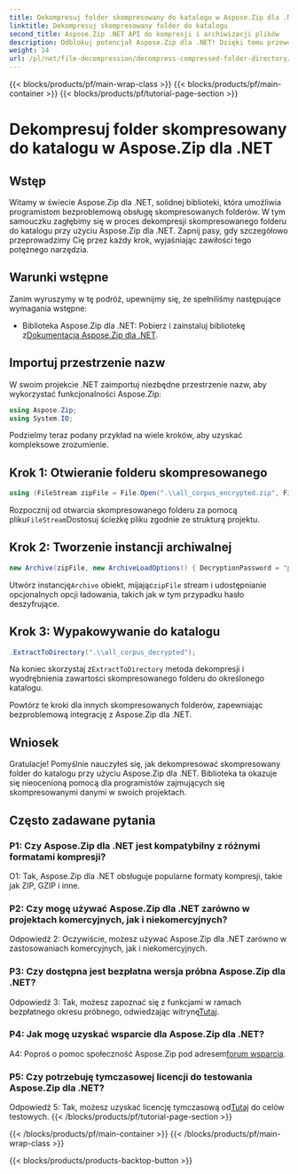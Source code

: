 ```yaml
---
title: Dekompresuj folder skompresowany do katalogu w Aspose.Zip dla .NET
linktitle: Dekompresuj skompresowany folder do katalogu
second_title: Aspose.Zip .NET API do kompresji i archiwizacji plików
description: Odblokuj potencjał Aspose.Zip dla .NET! Dzięki temu przewodnikowi krok po kroku dowiesz się, jak bez wysiłku zdekompresować foldery. Zanurz się w świecie płynnej kompresji i ekstrakcji.
weight: 14
url: /pl/net/file-decompression/decompress-compressed-folder-directory/
---
```


{{< blocks/products/pf/main-wrap-class >}}
{{< blocks/products/pf/main-container >}}
{{< blocks/products/pf/tutorial-page-section >}}

# Dekompresuj folder skompresowany do katalogu w Aspose.Zip dla .NET

## Wstęp

Witamy w świecie Aspose.Zip dla .NET, solidnej biblioteki, która umożliwia programistom bezproblemową obsługę skompresowanych folderów. W tym samouczku zagłębimy się w proces dekompresji skompresowanego folderu do katalogu przy użyciu Aspose.Zip dla .NET. Zapnij pasy, gdy szczegółowo przeprowadzimy Cię przez każdy krok, wyjaśniając zawiłości tego potężnego narzędzia.

## Warunki wstępne

Zanim wyruszymy w tę podróż, upewnijmy się, że spełniliśmy następujące wymagania wstępne:

-  Biblioteka Aspose.Zip dla .NET: Pobierz i zainstaluj bibliotekę z[Dokumentacja Aspose.Zip dla .NET](https://reference.aspose.com/zip/net/).

## Importuj przestrzenie nazw

W swoim projekcie .NET zaimportuj niezbędne przestrzenie nazw, aby wykorzystać funkcjonalności Aspose.Zip:

```csharp
using Aspose.Zip;
using System.IO;
```

Podzielmy teraz podany przykład na wiele kroków, aby uzyskać kompleksowe zrozumienie.

## Krok 1: Otwieranie folderu skompresowanego

```csharp
using (FileStream zipFile = File.Open(".\\all_corpus_encrypted.zip", FileMode.Open))
```

 Rozpocznij od otwarcia skompresowanego folderu za pomocą pliku`FileStream`Dostosuj ścieżkę pliku zgodnie ze strukturą projektu.

## Krok 2: Tworzenie instancji archiwalnej

```csharp
new Archive(zipFile, new ArchiveLoadOptions() { DecryptionPassword = "p@s$" })
```

 Utwórz instancję`Archive` obiekt, mijając`zipFile` stream i udostępnianie opcjonalnych opcji ładowania, takich jak w tym przypadku hasło deszyfrujące.

## Krok 3: Wypakowywanie do katalogu

```csharp
.ExtractToDirectory(".\\all_corpus_decrypted");
```

 Na koniec skorzystaj z`ExtractToDirectory` metoda dekompresji i wyodrębnienia zawartości skompresowanego folderu do określonego katalogu.

Powtórz te kroki dla innych skompresowanych folderów, zapewniając bezproblemową integrację z Aspose.Zip dla .NET.

## Wniosek

Gratulacje! Pomyślnie nauczyłeś się, jak dekompresować skompresowany folder do katalogu przy użyciu Aspose.Zip dla .NET. Biblioteka ta okazuje się nieocenioną pomocą dla programistów zajmujących się skompresowanymi danymi w swoich projektach.

## Często zadawane pytania

### P1: Czy Aspose.Zip dla .NET jest kompatybilny z różnymi formatami kompresji?

O1: Tak, Aspose.Zip dla .NET obsługuje popularne formaty kompresji, takie jak ZIP, GZIP i inne.

### P2: Czy mogę używać Aspose.Zip dla .NET zarówno w projektach komercyjnych, jak i niekomercyjnych?

Odpowiedź 2: Oczywiście, możesz używać Aspose.Zip dla .NET zarówno w zastosowaniach komercyjnych, jak i niekomercyjnych.

### P3: Czy dostępna jest bezpłatna wersja próbna Aspose.Zip dla .NET?

 Odpowiedź 3: Tak, możesz zapoznać się z funkcjami w ramach bezpłatnego okresu próbnego, odwiedzając witrynę[Tutaj](https://releases.aspose.com/).

### P4: Jak mogę uzyskać wsparcie dla Aspose.Zip dla .NET?

 A4: Poproś o pomoc społeczność Aspose.Zip pod adresem[forum wsparcia](https://forum.aspose.com/c/zip/37).

### P5: Czy potrzebuję tymczasowej licencji do testowania Aspose.Zip dla .NET?

 Odpowiedź 5: Tak, możesz uzyskać licencję tymczasową od[Tutaj](https://purchase.aspose.com/temporary-license/) do celów testowych.
{{< /blocks/products/pf/tutorial-page-section >}}

{{< /blocks/products/pf/main-container >}}
{{< /blocks/products/pf/main-wrap-class >}}

{{< blocks/products/products-backtop-button >}}
